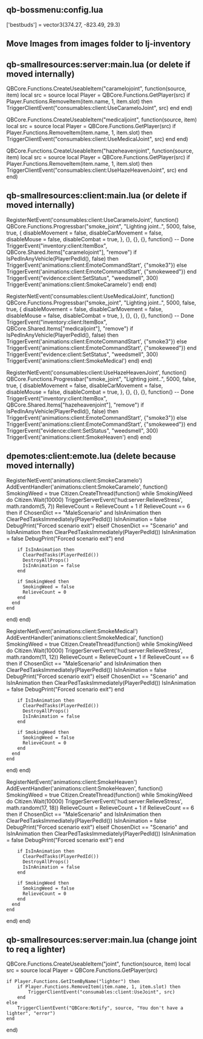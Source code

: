 ## qb-bossmenu:config.lua
['bestbuds'] = vector3(374.27, -823.49, 29.3)

## Move Images from images folder to lj-inventory

## qb-smallresources:server:main.lua (or delete if moved internally)
QBCore.Functions.CreateUseableItem("caramelojoint", function(source, item)
    local src = source
    local Player = QBCore.Functions.GetPlayer(src)
	if Player.Functions.RemoveItem(item.name, 1, item.slot) then
        TriggerClientEvent("consumables:client:UseCarameloJoint", src)
    end
end)

QBCore.Functions.CreateUseableItem("medicaljoint", function(source, item)
    local src = source
    local Player = QBCore.Functions.GetPlayer(src)
	if Player.Functions.RemoveItem(item.name, 1, item.slot) then
        TriggerClientEvent("consumables:client:UseMedicalJoint", src)
    end
end)

QBCore.Functions.CreateUseableItem("hazeheavenjoint", function(source, item)
    local src = source
    local Player = QBCore.Functions.GetPlayer(src)
	if Player.Functions.RemoveItem(item.name, 1, item.slot) then
        TriggerClientEvent("consumables:client:UseHazeHeavenJoint", src)
    end
end)

## qb-smallresources:client:main.lua (or delete if moved internally)
RegisterNetEvent('consumables:client:UseCarameloJoint', function()
    QBCore.Functions.Progressbar("smoke_joint", "Lighting joint..", 5000, false, true, {
        disableMovement = false,
        disableCarMovement = false,
		disableMouse = false,
		disableCombat = true,
    }, {}, {}, {}, function() -- Done
        TriggerEvent("inventory:client:ItemBox", QBCore.Shared.Items["caramelojoint"], "remove")
        if IsPedInAnyVehicle(PlayerPedId(), false) then
            TriggerEvent('animations:client:EmoteCommandStart', {"smoke3"})
        else
            TriggerEvent('animations:client:EmoteCommandStart', {"smokeweed"})
        end
        TriggerEvent("evidence:client:SetStatus", "weedsmell", 300)
        TriggerEvent('animations:client:SmokeCaramelo')
    end)
end)

RegisterNetEvent('consumables:client:UseMedicalJoint', function()
    QBCore.Functions.Progressbar("smoke_joint", "Lighting joint..", 5000, false, true, {
        disableMovement = false,
        disableCarMovement = false,
		disableMouse = false,
		disableCombat = true,
    }, {}, {}, {}, function() -- Done
        TriggerEvent("inventory:client:ItemBox", QBCore.Shared.Items["medicaljoint"], "remove")
        if IsPedInAnyVehicle(PlayerPedId(), false) then
            TriggerEvent('animations:client:EmoteCommandStart', {"smoke3"})
        else
            TriggerEvent('animations:client:EmoteCommandStart', {"smokeweed"})
        end
        TriggerEvent("evidence:client:SetStatus", "weedsmell", 300)
        TriggerEvent('animations:client:SmokeMedical')
    end)
end)

RegisterNetEvent('consumables:client:UseHazeHeavenJoint', function()
    QBCore.Functions.Progressbar("smoke_joint", "Lighting joint..", 5000, false, true, {
        disableMovement = false,
        disableCarMovement = false,
		disableMouse = false,
		disableCombat = true,
    }, {}, {}, {}, function() -- Done
        TriggerEvent("inventory:client:ItemBox", QBCore.Shared.Items["hazeheavenjoint"], "remove")
        if IsPedInAnyVehicle(PlayerPedId(), false) then
            TriggerEvent('animations:client:EmoteCommandStart', {"smoke3"})
        else
            TriggerEvent('animations:client:EmoteCommandStart', {"smokeweed"})
        end
        TriggerEvent("evidence:client:SetStatus", "weedsmell", 300)
        TriggerEvent('animations:client:SmokeHeaven')
    end)
end)

## dpemotes:client:emote.lua (delete because moved internally)
RegisterNetEvent('animations:client:SmokeCaramelo')
AddEventHandler('animations:client:SmokeCaramelo', function()
  SmokingWeed = true
  Citizen.CreateThread(function()
    while SmokingWeed do
      Citizen.Wait(10000)
      TriggerServerEvent('hud:server:RelieveStress', math.random(5, 7))
      RelieveCount = RelieveCount + 1
      if RelieveCount == 6 then
        if ChosenDict == "MaleScenario" and IsInAnimation then
          ClearPedTasksImmediately(PlayerPedId())
          IsInAnimation = false
          DebugPrint("Forced scenario exit")
        elseif ChosenDict == "Scenario" and IsInAnimation then
          ClearPedTasksImmediately(PlayerPedId())
          IsInAnimation = false
          DebugPrint("Forced scenario exit")
        end

        if IsInAnimation then
          ClearPedTasks(PlayerPedId())
          DestroyAllProps()
          IsInAnimation = false
        end

        if SmokingWeed then
          SmokingWeed = false
          RelieveCount = 0
        end
      end
    end
  end)
end)

RegisterNetEvent('animations:client:SmokeMedical')
AddEventHandler('animations:client:SmokeMedical', function()
  SmokingWeed = true
  Citizen.CreateThread(function()
    while SmokingWeed do
      Citizen.Wait(10000)
      TriggerServerEvent('hud:server:RelieveStress', math.random(11, 12))
      RelieveCount = RelieveCount + 1
      if RelieveCount == 6 then
        if ChosenDict == "MaleScenario" and IsInAnimation then
          ClearPedTasksImmediately(PlayerPedId())
          IsInAnimation = false
          DebugPrint("Forced scenario exit")
        elseif ChosenDict == "Scenario" and IsInAnimation then
          ClearPedTasksImmediately(PlayerPedId())
          IsInAnimation = false
          DebugPrint("Forced scenario exit")
        end

        if IsInAnimation then
          ClearPedTasks(PlayerPedId())
          DestroyAllProps()
          IsInAnimation = false
        end

        if SmokingWeed then
          SmokingWeed = false
          RelieveCount = 0
        end
      end
    end
  end)
end)

RegisterNetEvent('animations:client:SmokeHeaven')
AddEventHandler('animations:client:SmokeHeaven', function()
  SmokingWeed = true
  Citizen.CreateThread(function()
    while SmokingWeed do
      Citizen.Wait(10000)
      TriggerServerEvent('hud:server:RelieveStress', math.random(17, 18))
      RelieveCount = RelieveCount + 1
      if RelieveCount == 6 then
        if ChosenDict == "MaleScenario" and IsInAnimation then
          ClearPedTasksImmediately(PlayerPedId())
          IsInAnimation = false
          DebugPrint("Forced scenario exit")
        elseif ChosenDict == "Scenario" and IsInAnimation then
          ClearPedTasksImmediately(PlayerPedId())
          IsInAnimation = false
          DebugPrint("Forced scenario exit")
        end

        if IsInAnimation then
          ClearPedTasks(PlayerPedId())
          DestroyAllProps()
          IsInAnimation = false
        end

        if SmokingWeed then
          SmokingWeed = false
          RelieveCount = 0
        end
      end
    end
  end)
end)

## qb-smallresources:server:main.lua (change joint to req a lighter)
QBCore.Functions.CreateUseableItem("joint", function(source, item)
    local src = source
    local Player = QBCore.Functions.GetPlayer(src)

    if Player.Functions.GetItemByName("lighter") then
        if Player.Functions.RemoveItem(item.name, 1, item.slot) then
            TriggerClientEvent("consumables:client:UseJoint", src)
        end    
    else
        TriggerClientEvent("QBCore:Notify", source, "You don't have a lighter", "error")
    end
end)